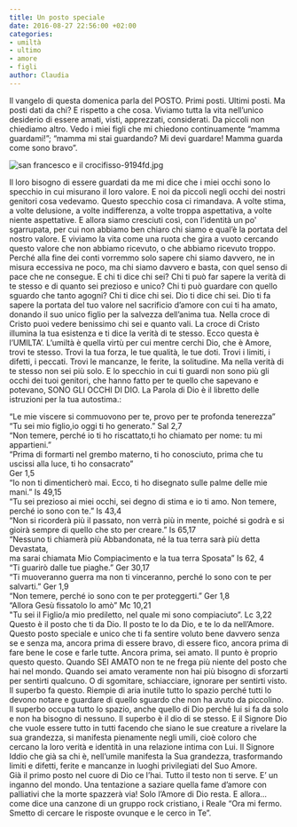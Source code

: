 ```yaml
---
title: Un posto speciale
date: 2016-08-27 22:56:00 +02:00
categories:
- umiltà
- ultimo
- amore
- figli
author: Claudia
---
```


Il vangelo di questa domenica parla del POSTO.  Primi posti. Ultimi posti.  Ma posti dati da chi? E rispetto a che cosa. Viviamo tutta la vita nell’unico desiderio di essere amati, visti, apprezzati, considerati. Da piccoli non chiediamo altro. Vedo i miei figli che mi chiedono continuamente “mamma guardami!”; “mamma mi stai guardando? Mi devi guardare! Mamma guarda come sono bravo”.

![san francesco e il crocifisso-9194fd.jpg](/uploads/san%20francesco%20e%20il%20crocifisso-9194fd.jpg)

Il loro bisogno di essere guardati da me mi dice che i miei occhi sono lo specchio in cui misurano il loro valore. E noi da piccoli negli occhi dei nostri genitori cosa vedevamo. Questo specchio cosa ci rimandava. A volte stima, a volte delusione, a volte indifferenza, a volte troppa aspettativa, a volte niente aspettative. E allora siamo cresciuti così, con l’identità un po' sgarrupata, per cui non abbiamo ben chiaro chi siamo e qual’è la portata del nostro valore. E viviamo la vita come una ruota che gira a vuoto cercando questo valore che non abbiamo ricevuto, o che abbiamo ricevuto troppo. Perché alla fine dei conti vorremmo solo sapere chi siamo davvero, ne in misura eccessiva ne poco, ma chi siamo davvero e basta, con quel senso di pace che ne consegue. E chi ti dice chi sei? Chi ti può far sapere la verità di te stesso e di quanto sei prezioso e unico? Chi ti può guardare con quello sguardo che tanto agogni? Chi ti dice chi sei. Dio ti dice chi sei. Dio ti fa sapere la portata del tuo valore nel sacrificio d’amore con cui ti ha amato, donando il suo unico figlio per la salvezza dell’anima tua. Nella croce di Cristo puoi vedere benissimo chi sei e quanto vali. La croce di Cristo illumina la tua esistenza e ti dice la verità di te stesso. Ecco questa è l’UMILTA’. L’umiltà è quella virtù per cui mentre cerchi Dio, che è Amore, trovi te stesso. Trovi la tua forza, le tue qualità, le tue doti. Trovi i limiti, i difetti, i peccati. Trovi le mancanze, le ferite, la solitudine. Ma nella verità di te stesso non sei più solo. E lo specchio in cui ti guardi non sono più gli occhi dei tuoi genitori, che hanno fatto per te quello che sapevano e potevano, SONO GLI OCCHI DI DIO. La Parola di Dio è il libretto delle istruzioni per la tua autostima.:

“Le mie viscere si commuovono per te, provo per te profonda tenerezza”\
“Tu sei mio figlio,io oggi ti ho generato.” Sal 2,7\
“Non temere, perché io ti ho riscattato,ti ho chiamato per nome: tu mi appartieni.”\
“Prima di formarti nel grembo materno, ti ho conosciuto, prima che tu uscissi alla luce, ti ho consacrato” \
Ger 1,5\
“Io non ti dimenticherò mai. Ecco, ti ho disegnato sulle palme delle mie mani.” Is 49,15\
“Tu sei prezioso ai miei occhi, sei degno di stima e io ti amo. Non temere, perché io sono con te.” Is 43,4\
“Non si ricorderà più il passato, non verrà più in mente, poiché si godrà e si gioirà sempre di quello che sto per creare.” Is 65,17\
“Nessuno ti chiamerà più Abbandonata, né la tua terra sarà più detta Devastata, \
ma sarai chiamata Mio Compiacimento e la tua terra Sposata” Is 62, 4\
“Ti guarirò dalle tue piaghe.” Ger 30,17\
“Ti muoveranno guerra ma non ti vinceranno, perché Io sono con te per salvarti.” Ger 1,9\
“Non temere, perché io sono con te per proteggerti.” Ger 1,8\
“Allora Gesù fissatolo lo amò” Mc 10,21\
"Tu sei il Figlio/a mio prediletto, nel quale mi sono compiaciuto”. Lc 3,22\
Questo è il posto che ti da Dio. Il posto te lo da Dio, e te lo da nell’Amore. Questo posto speciale e unico che ti fa sentire voluto bene davvero senza se e senza ma, ancora prima di essere bravo, di essere fico, ancora prima di fare bene le cose e farle tutte. Ancora prima, sei amato. Il punto è proprio questo questo. Quando SEI AMATO non te ne frega più niente del posto che hai nel mondo. Quando sei amato veramente non hai più bisogno di sforzarti per sentirti qualcuno. O di sgomitare, schiacciare, ignorare per sentirti visto. Il superbo fa questo. Riempie di aria inutile tutto lo spazio perché tutti lo devono notare e guardare di quello sguardo che non ha avuto da piccolino. Il superbo occupa tutto lo spazio, anche quello di Dio perché lui si fa da solo e non ha bisogno di nessuno. Il superbo è il dio di se stesso. E il Signore Dio che vuole essere tutto in tutti facendo che siano le sue creature a rivelare la sua grandezza, si manifesta pienamente negli umili, cioè coloro che cercano la loro verità e identità in una relazione intima con Lui. Il Signore Iddio che già sa chi è, nell’umile manifesta la Sua grandezza, trasformando limiti e difetti, ferite e mancanze in luoghi privilegiati del Suo Amore. \
Già il primo posto nel cuore di Dio ce l’hai. Tutto il testo non ti serve. E’ un inganno del mondo. Una tentazione a saziare quella fame d’amore con palliativi che la morte spazzerà via! Solo l’Amore di Dio resta. E allora… come dice una canzone di un gruppo rock cristiano, i Reale “Ora mi fermo. Smetto di cercare le risposte ovunque e le cerco in Te”.